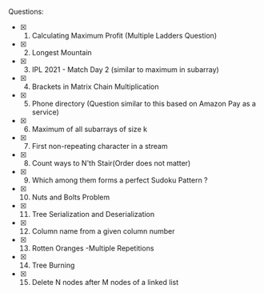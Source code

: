 Questions:
- [x] 1. Calculating Maximum Profit (Multiple Ladders Question)
- [x] 2. Longest Mountain 
- [x] 3. IPL 2021 - Match Day 2 (similar to maximum in subarray)
- [x] 4. Brackets in Matrix Chain Multiplication 
- [x] 5. Phone directory (Question similar to this based on Amazon Pay as a service)
- [x] 6. Maximum of all subarrays of size k
- [x] 7. First non-repeating character in a stream
- [x] 8. Count ways to N'th Stair(Order does not matter)
- [x] 9. Which among them forms a perfect Sudoku Pattern ?
- [x] 10. Nuts and Bolts Problem
- [x] 11. Tree Serialization and Deserialization
- [x] 12. Column name from a given column number
- [x] 13. Rotten Oranges -Multiple Repetitions
- [x] 14. Tree Burning 
- [x] 15. Delete N nodes after M nodes of a linked list 
